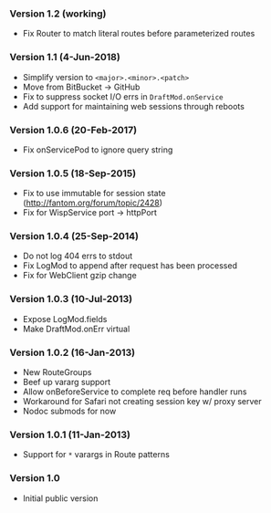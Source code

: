 ### Version 1.2 (working)
* Fix Router to match literal routes before parameterized routes

### Version 1.1 (4-Jun-2018)
* Simplify version to `<major>.<minor>.<patch>`
* Move from BitBucket -> GitHub
* Fix to suppress socket I/O errs in `DraftMod.onService`
* Add support for maintaining web sessions through reboots

### Version 1.0.6 (20-Feb-2017)
* Fix onServicePod to ignore query string

### Version 1.0.5 (18-Sep-2015)
* Fix to use immutable for session state (http://fantom.org/forum/topic/2428)
* Fix for WispService port -> httpPort

### Version 1.0.4 (25-Sep-2014)
* Do not log 404 errs to stdout
* Fix LogMod to append after request has been processed
* Fix for WebClient gzip change

### Version 1.0.3 (10-Jul-2013)
* Expose LogMod.fields
* Make DraftMod.onErr virtual

### Version 1.0.2 (16-Jan-2013)
* New RouteGroups
* Beef up vararg support
* Allow onBeforeService to complete req before handler runs
* Workaround for Safari not creating session key w/ proxy server
* Nodoc submods for now

### Version 1.0.1 (11-Jan-2013)
* Support for `*` varargs in Route patterns

### Version 1.0
* Initial public version